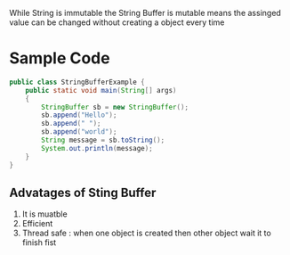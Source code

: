 
While String is immutable the String Buffer is mutable means the assinged value can be changed without creating a object every time

# Sample Code

```java
public class StringBufferExample {
    public static void main(String[] args)
    {
        StringBuffer sb = new StringBuffer();
        sb.append("Hello");
        sb.append(" ");
        sb.append("world");
        String message = sb.toString();
        System.out.println(message);
    }
}

```


## Advatages of Sting Buffer

1. It is muatble
2. Efficient 
3. Thread safe  : when one object is created then other object wait it to finish fist
